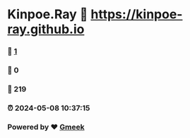 # Kinpoe.Ray :link: https://kinpoe-ray.github.io 
### :page_facing_up: [1](https://kinpoe-ray.github.io/tag.html) 
### :speech_balloon: 0 
### :hibiscus: 219 
### :alarm_clock: 2024-05-08 10:37:15 
### Powered by :heart: [Gmeek](https://github.com/Meekdai/Gmeek)
